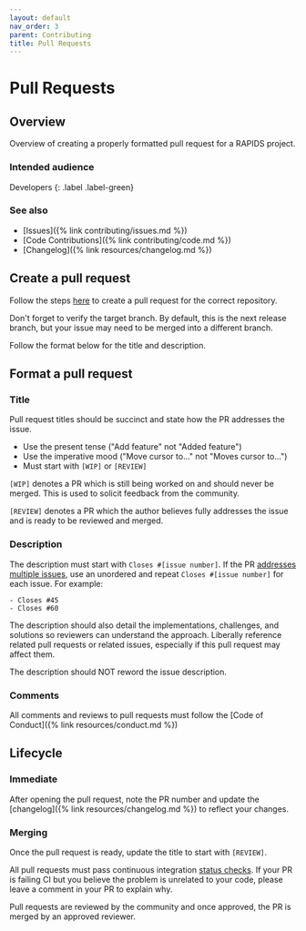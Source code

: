 ```yaml
---
layout: default
nav_order: 3
parent: Contributing
title: Pull Requests
---
```


# Pull Requests

## Overview

Overview of creating a properly formatted pull request for a RAPIDS project.

### Intended audience

Developers
{: .label .label-green}

### See also

- [Issues]({% link contributing/issues.md %})
- [Code Contributions]({% link contributing/code.md %})
- [Changelog]({% link resources/changelog.md %})

## Create a pull request

Follow the steps [here](https://help.github.com/articles/creating-a-pull-request/) to create a pull request for the correct repository.

Don't forget to verify the target branch. By default, this is the next release branch, but your issue may need to be merged into a different branch.

Follow the format below for the title and description.

## Format a pull request

### Title

Pull request titles should be succinct and state how the PR addresses the issue.

- Use the present tense ("Add feature" not "Added feature")
- Use the imperative mood ("Move cursor to..." not "Moves cursor to...")
- Must start with `[WIP]` or `[REVIEW]`

`[WIP]` denotes a PR which is still being worked on and should never be merged. This is used to solicit feedback from the community.

`[REVIEW]` denotes a PR which the author believes fully addresses the issue and is ready to be reviewed and merged.

### Description

The description must start with `Closes #[issue number]`. If the PR [addresses multiple issues](https://help.github.com/articles/closing-issues-using-keywords/#closing-multiple-issues), use an unordered and repeat `Closes #[issue number]` for each issue. For example:

```
- Closes #45
- Closes #60
```

The description should also detail the implementations, challenges, and solutions so reviewers can understand the approach. Liberally reference related pull requests or related issues, especially if this pull request may affect them.

The description should NOT reword the issue description.

### Comments

All comments and reviews to pull requests must follow the [Code of Conduct]({% link resources/conduct.md %})

## Lifecycle

### Immediate

After opening the pull request, note the PR number and update the [changelog]({% link resources/changelog.md %}) to reflect your changes.

### Merging

Once the pull request is ready, update the title to start with `[REVIEW]`.

All pull requests must pass continuous integration [status checks](https://help.github.com/articles/about-status-checks/). If your PR is failing CI but you believe the problem is unrelated to your code, please leave a comment in your PR to explain why.

Pull requests are reviewed by the community and once approved, the PR is merged by an approved reviewer.
